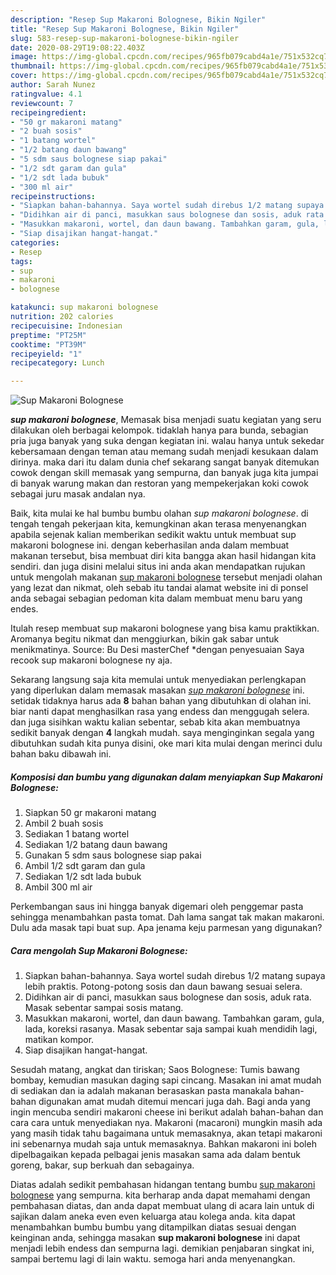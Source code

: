 ```yaml
---
description: "Resep Sup Makaroni Bolognese, Bikin Ngiler"
title: "Resep Sup Makaroni Bolognese, Bikin Ngiler"
slug: 583-resep-sup-makaroni-bolognese-bikin-ngiler
date: 2020-08-29T19:08:22.403Z
image: https://img-global.cpcdn.com/recipes/965fb079cabd4a1e/751x532cq70/sup-makaroni-bolognese-foto-resep-utama.jpg
thumbnail: https://img-global.cpcdn.com/recipes/965fb079cabd4a1e/751x532cq70/sup-makaroni-bolognese-foto-resep-utama.jpg
cover: https://img-global.cpcdn.com/recipes/965fb079cabd4a1e/751x532cq70/sup-makaroni-bolognese-foto-resep-utama.jpg
author: Sarah Nunez
ratingvalue: 4.1
reviewcount: 7
recipeingredient:
- "50 gr makaroni matang"
- "2 buah sosis"
- "1 batang wortel"
- "1/2 batang daun bawang"
- "5 sdm saus bolognese siap pakai"
- "1/2 sdt garam dan gula"
- "1/2 sdt lada bubuk"
- "300 ml air"
recipeinstructions:
- "Siapkan bahan-bahannya. Saya wortel sudah direbus 1/2 matang supaya lebih praktis. Potong-potong sosis dan daun bawang sesuai selera."
- "Didihkan air di panci, masukkan saus bolognese dan sosis, aduk rata. Masak sebentar sampai sosis matang."
- "Masukkan makaroni, wortel, dan daun bawang. Tambahkan garam, gula, lada, koreksi rasanya. Masak sebentar saja sampai kuah mendidih lagi, matikan kompor."
- "Siap disajikan hangat-hangat."
categories:
- Resep
tags:
- sup
- makaroni
- bolognese

katakunci: sup makaroni bolognese 
nutrition: 202 calories
recipecuisine: Indonesian
preptime: "PT25M"
cooktime: "PT39M"
recipeyield: "1"
recipecategory: Lunch

---
```



![Sup Makaroni Bolognese](https://img-global.cpcdn.com/recipes/965fb079cabd4a1e/751x532cq70/sup-makaroni-bolognese-foto-resep-utama.jpg)

<b><i>sup makaroni bolognese</i></b>, Memasak bisa menjadi suatu kegiatan yang seru dilakukan oleh berbagai kelompok. tidaklah hanya para bunda, sebagian pria juga banyak yang suka dengan kegiatan ini. walau hanya untuk sekedar kebersamaan dengan teman atau memang sudah menjadi kesukaan dalam dirinya. maka dari itu dalam dunia chef sekarang sangat banyak ditemukan cowok dengan skill memasak yang sempurna, dan banyak juga kita jumpai di banyak warung makan dan restoran yang mempekerjakan koki cowok sebagai juru masak andalan nya.

Baik, kita mulai ke hal bumbu bumbu olahan <i>sup makaroni bolognese</i>. di tengah tengah pekerjaan kita, kemungkinan akan terasa menyenangkan apabila sejenak kalian memberikan sedikit waktu untuk membuat sup makaroni bolognese ini. dengan keberhasilan anda dalam membuat makanan tersebut, bisa membuat diri kita bangga akan hasil hidangan kita sendiri. dan juga disini melalui situs ini anda akan mendapatkan rujukan untuk mengolah makanan <u>sup makaroni bolognese</u> tersebut menjadi olahan yang lezat dan nikmat, oleh sebab itu tandai alamat website ini di ponsel anda sebagai sebagian pedoman kita dalam membuat menu baru yang endes.

Itulah resep membuat sup makaroni bolognese yang bisa kamu praktikkan. Aromanya begitu nikmat dan menggiurkan, bikin gak sabar untuk menikmatinya. Source: Bu Desi masterChef *dengan penyesuaian Saya recook sup makaroni bolognese ny aja.


Sekarang langsung saja kita memulai untuk menyediakan perlengkapan yang diperlukan dalam memasak masakan <u><i>sup makaroni bolognese</i></u> ini. setidak tidaknya harus ada <b>8</b> bahan bahan yang dibutuhkan di olahan ini. biar nanti dapat menghasilkan rasa yang endess dan menggugah selera. dan juga sisihkan waktu kalian sebentar, sebab kita akan membuatnya sedikit banyak dengan <b>4</b> langkah mudah. saya menginginkan segala yang dibutuhkan sudah kita punya disini, oke mari kita mulai dengan merinci dulu bahan baku dibawah ini.

<!--inarticleads1-->

##### Komposisi dan bumbu yang digunakan dalam menyiapkan Sup Makaroni Bolognese:

1. Siapkan 50 gr makaroni matang
1. Ambil 2 buah sosis
1. Sediakan 1 batang wortel
1. Sediakan 1/2 batang daun bawang
1. Gunakan 5 sdm saus bolognese siap pakai
1. Ambil 1/2 sdt garam dan gula
1. Sediakan 1/2 sdt lada bubuk
1. Ambil 300 ml air


Perkembangan saus ini hingga banyak digemari oleh penggemar pasta sehingga menambahkan pasta tomat. Dah lama sangat tak makan makaroni. Dulu ada masak tapi buat sup. Apa jenama keju parmesan yang digunakan? 

<!--inarticleads2-->

##### Cara mengolah Sup Makaroni Bolognese:

1. Siapkan bahan-bahannya. Saya wortel sudah direbus 1/2 matang supaya lebih praktis. Potong-potong sosis dan daun bawang sesuai selera.
1. Didihkan air di panci, masukkan saus bolognese dan sosis, aduk rata. Masak sebentar sampai sosis matang.
1. Masukkan makaroni, wortel, dan daun bawang. Tambahkan garam, gula, lada, koreksi rasanya. Masak sebentar saja sampai kuah mendidih lagi, matikan kompor.
1. Siap disajikan hangat-hangat.


Sesudah matang, angkat dan tiriskan; Saos Bolognese: Tumis bawang bombay, kemudian masukan daging sapi cincang. Masakan ini amat mudah di sediakan dan ia adalah makanan berasaskan pasta manakala bahan-bahan digunakan amat mudah ditemui mencari juga dah. Bagi anda yang ingin mencuba sendiri makaroni cheese ini berikut adalah bahan-bahan dan cara cara untuk menyediakan nya. Makaroni (macaroni) mungkin masih ada yang masih tidak tahu bagaimana untuk memasaknya, akan tetapi makaroni ini sebenarnya mudah saja untuk memasaknya. Bahkan makaroni ini boleh dipelbagaikan kepada pelbagai jenis masakan sama ada dalam bentuk goreng, bakar, sup berkuah dan sebagainya. 

Diatas adalah sedikit pembahasan hidangan tentang bumbu <u>sup makaroni bolognese</u> yang sempurna. kita berharap anda dapat memahami dengan pembahasan diatas, dan anda dapat membuat ulang di acara lain untuk di sajikan dalam aneka even even keluarga atau kolega anda. kita dapat menambahkan bumbu bumbu yang ditampilkan diatas sesuai dengan keinginan anda, sehingga masakan <b>sup makaroni bolognese</b> ini dapat menjadi lebih endess dan sempurna lagi. demikian penjabaran singkat ini, sampai bertemu lagi di lain waktu. semoga hari anda menyenangkan.
